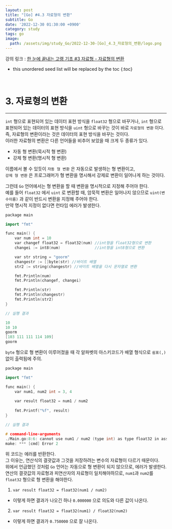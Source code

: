 ```yaml
---
layout: post
title: "[Go] #4.3 자료형의 변환"
subtitle: Go
date: '2022-12-30 01:30:00 +0900'
category: study
tags: go
image:
  path: /assets/img/study_Go/2022-12-30-[Go]_4.3_자료형의_변환/logo.png
---
```


강의 링크 : 
[한 눈에 끝내는 고랭 기초 #3 자료형 - 자료형의 변환](https://edu.goorm.io/learn/lecture/2010/%ED%95%9C-%EB%88%88%EC%97%90-%EB%81%9D%EB%82%B4%EB%8A%94-%EA%B3%A0%EB%9E%AD-%EA%B8%B0%EC%B4%88/lesson/215148/%EC%9E%90%EB%A3%8C%ED%98%95%EC%9D%98-%EB%B3%80%ED%99%98) 

<!--more-->

* this unordered seed list will be replaced by the toc
{:toc}

<br>

# 3. 자료형의 변환
---

`int` 형으로 표현되어 있는 데이터 표현 방식을 `float32` 형으로 바꾸거나, `int` 형으로 표현되어 있는 데이터의 표현 방식을 `uint` 형으로 바꾸는 것이 바로 `자료형의 변환` 이다.<br>
즉, 자료형의 변환이라는 것은 데이터의 표현 방식을 바꾸는 것이다.<br>
이러한 자료형의 변환은 다른 언어들을 비추어 보았을 때 크게 두 종류가 있다.

* 자동 형 변환(묵시적 형 변환)
* 강제 형 변환(명시적 형 변환)

이름에서 볼 수 있듯이 `자동 형 변환` 은 자동으로 발생하는 형 변환이고,<br>
`강제 형 변환` 은 프로그래머가 형 변환을 명시해서 강제로 변환이 일어나게 하는 것이다.<br>

그런데 `Go` 언어에서는 형 변환을 할 때 변환을 명시적으로 지정해 주어야 한다.<br>
예를 들어 `float32` 에서 `uint` 로 변환할 때, 암묵적 변환은 일어나지 않으므로 `uint(변수이름)` 과 같이 반드시 변환을 지정해 주어야 한다.<br>
만약 명시적 지정이 없다면 런타임 에러가 발생한다.

```c++
package main

import "fmt"

func main() {
	var num int = 10
	var changef float32 = float32(num) //int형을 float32형으로 변환
	changei := int8(num)               //int형을 int8형으로 변환

	var str string = "goorm"
	changestr := []byte(str) //바이트 배열
	str2 := string(changestr) //바이트 배열을 다시 문자열로 변환

	fmt.Println(num)
	fmt.Println(changef, changei)

	fmt.Println(str)
	fmt.Println(changestr)
	fmt.Println(str2)
}
```

```c++
// 실행 결과

10
10 10
goorm
[103 111 111 114 109]
goorm
```

`byte` 형으로 형 변환이 이루어졌을 때 각 알파벳의 아스키코드가 배열 형식으로 `쉼표(,)` 없이 출력됨에 주의.

```c++
package main

import "fmt"

func main() {
	var num1, num2 int = 3, 4
	
	var result float32 = num1 / num2	
	
	fmt.Printf("%f", result)
}
```
```c++
// 실행 결과

# command-line-arguments
./Main.go:8:6: cannot use num1 / num2 (type int) as type float32 in assignment
make: *** [cmd] Error 2
```

위 코드는 에러를 반환한다.<br>
그 이유는, 연산식의 결괏값과 그것을 저장하려는 변수의 자료형이 다르기 때문이다.<br>
위에서 언급했던 것처럼 `Go` 언어는 자동으로 형 변환이 되지 않으므로, 에러가 발생한다.<br>
연산의 결괏값의 자료형과 피연산자의 자료형이 일치해야하므로, `num1`과 `num2`를 `float32` 형으로 형 변환을 해야한다.

1. `var result float32 = float32(num1 / num2)`
  + 이렇게 하면 결과가 나오긴 하나 `0.000000` 으로 의도와 다른 값이 나온다.

2. `var result float32 = float32(num1) / float32(num2)`
  + 이렇게 하면 결과가 `0.750000` 으로 잘 나온다.